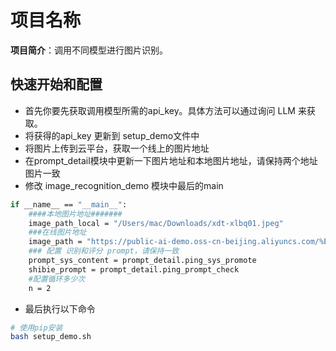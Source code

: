 # 项目名称
 
**项目简介**：调用不同模型进行图片识别。
 
## 快速开始和配置
 
- 首先你要先获取调用模型所需的api_key。具体方法可以通过询问 LLM 来获取。
- 将获得的api_key 更新到 setup_demo文件中
- 将图片上传到云平台，获取一个线上的图片地址
- 在prompt_detail模块中更新一下图片地址和本地图片地址，请保持两个地址图片一致
- 修改 image_recognition_demo 模块中最后的main
```bash
if __name__ == "__main__": 
    ####本地图片地址#######
    image_path_local = "/Users/mac/Downloads/xdt-xlbq01.jpeg"
    ###在线图片地址
    image_path = "https://public-ai-demo.oss-cn-beijing.aliyuncs.com/%E5%8C%BB%E7%96%97demo/xdt-xlbq01.jpeg"
    ### 配置 识别和评分 prompt，请保持一致
    prompt_sys_content = prompt_detail.ping_sys_promote
    shibie_prompt = prompt_detail.ping_prompt_check
    #配置循环多少次
    n = 2
```

- 最后执行以下命令

```bash
# 使用pip安装
bash setup_demo.sh